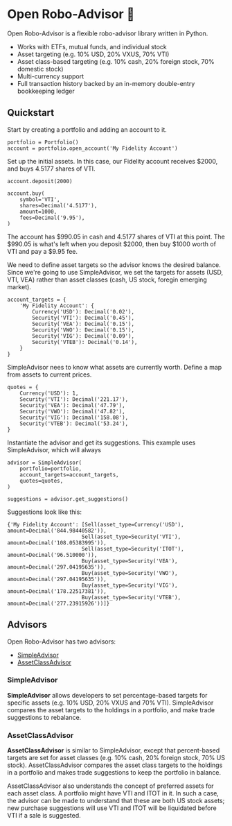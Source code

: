 # Open Robo-Advisor :robot:

Open Robo-Advisor is a flexible robo-advisor library written in Python.

* Works with ETFs, mutual funds, and individual stock
* Asset targeting (e.g. 10% USD, 20% VXUS, 70% VTI)
* Asset class-based targeting (e.g. 10% cash, 20% foreign stock, 70% domestic stock)
* Multi-currency support
* Full transaction history backed by an in-memory double-entry bookkeeping ledger

## Quickstart

Start by creating a portfolio and adding an account to it.

```
portfolio = Portfolio()
account = portfolio.open_account('My Fidelity Account')
```

Set up the initial assets. In this case, our Fidelity account receives $2000, and buys 4.5177 shares of VTI.

```
account.deposit(2000)

account.buy(
    symbol='VTI',
    shares=Decimal('4.5177'),
    amount=1000,
    fees=Decimal('9.95'),
)
```

The account has $990.05 in cash and 4.5177 shares of VTI at this point. The $990.05 is what's left when you deposit $2000, then buy $1000 worth of VTI and pay a $9.95 fee.

We need to define asset targets so the advisor knows the desired balance. Since we're going to use SimpleAdvisor, we set the targets for assets (USD, VTI, VEA) rather than asset classes (cash, US stock, foregin emerging market).

```
account_targets = {
    'My Fidelity Account': {
        Currency('USD'): Decimal('0.02'),
        Security('VTI'): Decimal('0.45'),
        Security('VEA'): Decimal('0.15'),
        Security('VWO'): Decimal('0.15'),
        Security('VIG'): Decimal('0.09'),
        Security('VTEB'): Decimal('0.14'),
    }
}
```

SimpleAdvisor nees to know what assets are currently worth. Define a map from assets to current prices.

```
quotes = {
    Currency('USD'): 1,
    Security('VTI'): Decimal('221.17'),
    Security('VEA'): Decimal('47.79'),
    Security('VWO'): Decimal('47.82'),
    Security('VIG'): Decimal('158.08'),
    Security('VTEB'): Decimal('53.24'),
}
```

Instantiate the advisor and get its suggestions. This example uses SimpleAdvisor, which will always 

```
advisor = SimpleAdvisor(
    portfolio=portfolio,
    account_targets=account_targets,
    quotes=quotes,
)

suggestions = advisor.get_suggestions()
```

Suggestions look like this:

```
{'My Fidelity Account': [Sell(asset_type=Currency('USD'), amount=Decimal('844.98440582')),
                        Sell(asset_type=Security('VTI'), amount=Decimal('108.05383995')),
                        Sell(asset_type=Security('ITOT'), amount=Decimal('96.510000')),
                        Buy(asset_type=Security('VEA'), amount=Decimal('297.04195635')),
                        Buy(asset_type=Security('VWO'), amount=Decimal('297.04195635')),
                        Buy(asset_type=Security('VIG'), amount=Decimal('178.22517381')),
                        Buy(asset_type=Security('VTEB'), amount=Decimal('277.23915926'))]}
```

## Advisors

Open Robo-Advisor has two advisors:

* [SimpleAdvisor](https://github.com/highwire-ai/open-robo-advisor/blob/main/src/openroboadvisor/advisor/simple_advisor.py)
* [AssetClassAdvisor](https://github.com/highwire-ai/open-robo-advisor/blob/main/src/openroboadvisor/advisor/asset_class_advisor.py)

### SimpleAdvisor

**SimpleAdvisor** allows developers to set percentage-based targets for specific assets (e.g. 10% USD, 20% VXUS and 70% VTI). SimpleAdvisor compares the asset targets to the holdings in a portfolio, and make trade suggestions to rebalance.

### AssetClassAdvisor

**AssetClassAdvisor** is similar to SimpleAdvisor, except that percent-based targets are set for asset classes (e.g. 10% cash, 20% foreign stock, 70% US stock). AssetClassAdvisor compares the asset class targets to the holdings in a portfolio and makes trade suggestions to keep the portfolio in balance.

AssetClassAdvisor also understands the concept of preferred assets for each asset class. A portfolio might have VTI and ITOT in it. In such a case, the advisor can be made to understand that these are both US stock assets; new purchase suggestions will use VTI and ITOT will be liquidated before VTI if a sale is suggested.
